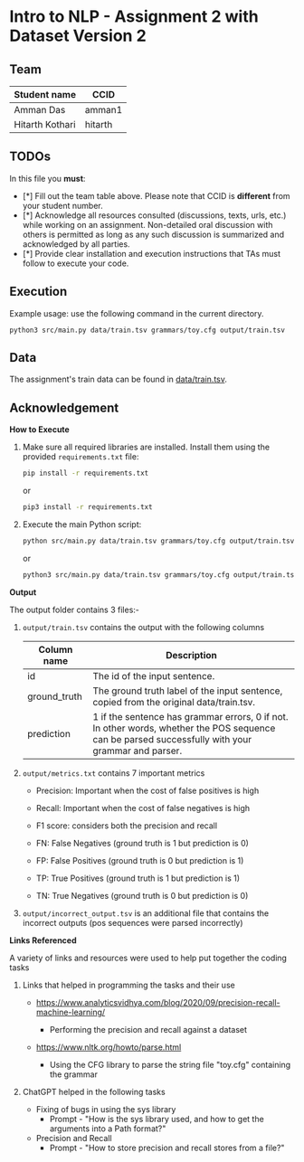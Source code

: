 # Intro to NLP - Assignment 2 with Dataset Version 2

## Team

| Student name    | CCID    |
| --------------- | ------- |
| Amman Das       | amman1  |
| Hitarth Kothari | hitarth |

## TODOs

In this file you **must**:

- [*] Fill out the team table above. Please note that CCID is **different** from your student number.
- [*] Acknowledge all resources consulted (discussions, texts, urls, etc.) while working on an assignment. Non-detailed oral discussion with others is permitted as long as any such discussion is summarized and acknowledged by all parties.
- [*] Provide clear installation and execution instructions that TAs must follow to execute your code.

## Execution

Example usage: use the following command in the current directory.

`python3 src/main.py data/train.tsv grammars/toy.cfg output/train.tsv`

## Data

The assignment's train data can be found in [data/train.tsv](data/train.tsv).

## Acknowledgement

**How to Execute**

1. Make sure all required libraries are installed. Install them using the provided `requirements.txt` file:

   ```bash
   pip install -r requirements.txt
   ```

   or

   ```bash
   pip3 install -r requirements.txt
   ```

2. Execute the main Python script:

   ```bash
   python src/main.py data/train.tsv grammars/toy.cfg output/train.tsv
   ```

   or

   ```bash
   python3 src/main.py data/train.tsv grammars/toy.cfg output/train.tsv
   ```

**Output**

The output folder contains 3 files:-

1. `output/train.tsv` contains the output with the following columns

   | Column name  | Description                                                                                                                                       |
   | ------------ | ------------------------------------------------------------------------------------------------------------------------------------------------- |
   | id           | The id of the input sentence.                                                                                                                     |
   | ground_truth | The ground truth label of the input sentence, copied from the original data/train.tsv.                                                            |
   | prediction   | 1 if the sentence has grammar errors, 0 if not. In other words, whether the POS sequence can be parsed successfully with your grammar and parser. |

2. `output/metrics.txt` contains 7 important metrics

   - Precision: Important when the cost of false positives is high

   - Recall: Important when the cost of false negatives is high

   - F1 score: considers both the precision and recall

   - FN: False Negatives (ground truth is 1 but prediction is 0)

   - FP: False Positives (ground truth is 0 but prediction is 1)

   - TP: True Positives (ground truth is 1 but prediction is 1)

   - TN: True Negatives (ground truth is 0 but prediction is 0)

3. `output/incorrect_output.tsv` is an additional file that contains the incorrect outputs (pos sequences were parsed incorrectly)

**Links Referenced**

A variety of links and resources were used to help put together the coding tasks

1. Links that helped in programming the tasks and their use

   - https://www.analyticsvidhya.com/blog/2020/09/precision-recall-machine-learning/

     - Performing the precision and recall against a dataset

   - https://www.nltk.org/howto/parse.html

     - Using the CFG library to parse the string file "toy.cfg" containing the grammar

2. ChatGPT helped in the following tasks

   - Fixing of bugs in using the sys library
     - Prompt - "How is the sys library used, and how to get the arguments into a Path format?"
   - Precision and Recall
     - Prompt - "How to store precision and recall stores from a file?"
